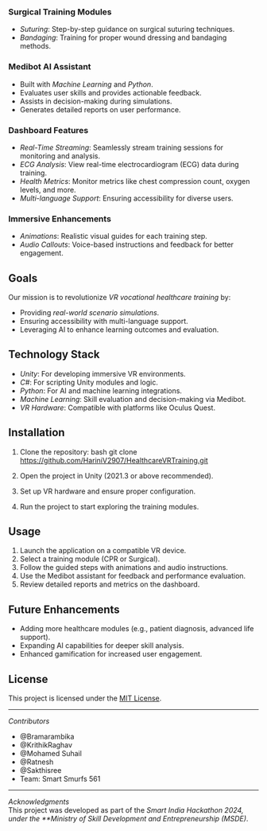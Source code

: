 
### Surgical Training Modules
- *Suturing*: Step-by-step guidance on surgical suturing techniques.
- *Bandaging*: Training for proper wound dressing and bandaging methods.

### Medibot AI Assistant
- Built with *Machine Learning* and *Python*.
- Evaluates user skills and provides actionable feedback.
- Assists in decision-making during simulations.
- Generates detailed reports on user performance.

### Dashboard Features
- *Real-Time Streaming*: Seamlessly stream training sessions for monitoring and analysis.
- *ECG Analysis*: View real-time electrocardiogram (ECG) data during training.
- *Health Metrics*: Monitor metrics like chest compression count, oxygen levels, and more.
- *Multi-language Support*: Ensuring accessibility for diverse users.

### Immersive Enhancements
- *Animations*: Realistic visual guides for each training step.
- *Audio Callouts*: Voice-based instructions and feedback for better engagement.

## Goals
Our mission is to revolutionize *VR vocational healthcare training* by:
- Providing *real-world scenario simulations*.
- Ensuring accessibility with multi-language support.
- Leveraging AI to enhance learning outcomes and evaluation.

## Technology Stack
- *Unity*: For developing immersive VR environments.
- *C#*: For scripting Unity modules and logic.
- *Python*: For AI and machine learning integrations.
- *Machine Learning*: Skill evaluation and decision-making via Medibot.
- *VR Hardware*: Compatible with platforms like Oculus Quest.

## Installation
1. Clone the repository:
   bash
   git clone https://github.com/HariniV2907/HealthcareVRTraining.git
   
2. Open the project in Unity (2021.3 or above recommended).
3. Set up VR hardware and ensure proper configuration.
4. Run the project to start exploring the training modules.

## Usage
1. Launch the application on a compatible VR device.
2. Select a training module (CPR or Surgical).
3. Follow the guided steps with animations and audio instructions.
4. Use the Medibot assistant for feedback and performance evaluation.
5. Review detailed reports and metrics on the dashboard.

## Future Enhancements
- Adding more healthcare modules (e.g., patient diagnosis, advanced life support).
- Expanding AI capabilities for deeper skill analysis.
- Enhanced gamification for increased user engagement.

## License
This project is licensed under the [MIT License](LICENSE).

---

*Contributors*  
- @Bramarambika
- @KrithikRaghav
- @Mohamed Suhail
- @Ratnesh
- @Sakthisree
- Team: Smart Smurfs 561

---

*Acknowledgments*  
This project was developed as part of the *Smart India Hackathon 2024, under the **Ministry of Skill Development and Entrepreneurship (MSDE)*.
